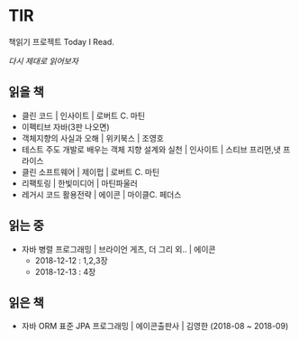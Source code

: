 # TIR

책읽기 프로젝트 Today I Read.

*다시 제대로 읽어보자*

## 읽을 책

- 클린 코드 | 인사이트 | 로버트 C. 마틴
- 이펙티브 자바(3판 나오면)
- 객체지향의 사실과 오해 | 위키북스 | 조영호
- 테스트 주도 개발로 배우는 객체 지향 설계와 실천 | 인사이트 | 스티브 프리먼,냇 프라이스
- 클린 소프트웨어 | 제이펍 | 로버트 C. 마틴
- 리팩토링 | 한빛미디어 | 마틴파울러
- 레거시 코드 활용전략 | 에이콘 | 마이클C. 페더스

## 읽는 중

- 자바 병렬 프로그래밍 | 브라이언 게츠, 더 그리 외.. | 에이콘
  - 2018-12-12 : 1,2,3장
  - 2018-12-13 : 4장
  
## 읽은 책

- 자바 ORM 표준 JPA 프로그래밍 | 에이콘출판사 | 김영한 (2018-08 ~ 2018-09)
